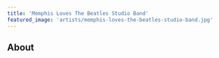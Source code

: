```yaml
---
title: 'Memphis Loves The Beatles Studio Band'
featured_image: 'artists/memphis-loves-the-beatles-studio-band.jpg'
---
```


## About


